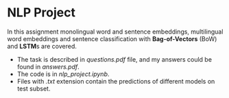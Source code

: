 # NLP Project

In this assignment monolingual word and sentence embeddings, multilingual word embeddings and sentence classification with **Bag-of-Vectors** (BoW) and **LSTM**s are covered.

* The task is described in *questions.pdf* file, and my answers could be found in *answers.pdf*. 
* The code is in *nlp_project.ipynb*. 
* Files with *.txt* extension contain the predictions of different models on test subset. 
